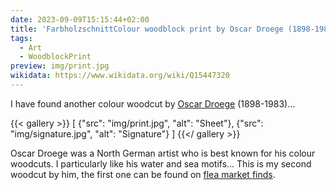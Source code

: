 ```yaml
---
date: 2023-09-09T15:15:44+02:00
title: 'FarbholzschnittColour woodblock print by Oscar Droege (1898-1983)'
tags:
  - Art
  - WoodblockPrint
preview: img/print.jpg
wikidata: https://www.wikidata.org/wiki/Q15447320
---
```


I have found another colour woodcut by [Oscar Droege](https://de.wikipedia.org/wiki/Oscar_Droege) (1898-1983)...
<!--more-->

{{< gallery >}}
[
  {"src": "img/print.jpg", "alt": "Sheet"},
  {"src": "img/signature.jpg", "alt": "Signature"}
]
{{</ gallery >}}

Oscar Droege was a North German artist who is best known for his colour woodcuts. I particularly like his water and sea motifs...
This is my second woodcut by him, the first one can be found on [flea market finds](https://flohmarktfunde.projektemacher.org/post/farbholzschnitt/).

